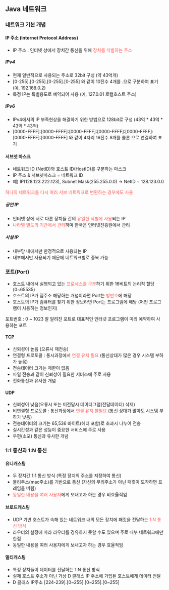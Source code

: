 ## Java 네트워크

### 네트워크 기본 개념

#### IP 주소 (Internet Protocol Address)

- IP 주소 : 인터넷 상에서 장치간 통신을 위해 <span style="color:#ff5a54">장치를 식별하는 주소</span>

##### IPv4

- 현재 일반적으로 사용되는 주소로 32bit 구성 (약 43억개)
- [0-255].[0-255].[0-255].[0-255] 와 같이 10진수 4개를 .으로 구분하여 표기 (예, 192.168.0.2)
- 특정 IP는 특별용도로 예약되어 사용 (예, 127.0.01 로컬호스트 주소)

##### IPv6

- IPv4에서의 IP 부족현상을 해결하기 위한 방법으로 128bit로 구성 (43억 * 43억 * 43억 * 43억)
- [0000-FFFF]:[0000-FFFF]:[0000-FFFF]:[0000-FFFF]:[0000-FFFF]:[0000-FFFF]:[0000-FFFF] 와 같이 4자리 16진수 8개를 콜론 으로 연결하여 표기



#### 서브넷 마스크

- 네트워크 ID (NetID)와 호스트 ID(HostID)를 구분하는 마스크
- IP 주소 & 서브넷마스크 = 네트워크 ID
- 예) IP(128.123.222.123), Subnet Mask(255.255.0.0) -> NetID = 128.123.0.0

<span style="color:#ff5a54">하나의 네트워크를 다시 여러 서브 네트워크로 변환하는 경우에도 사용</span>



##### 공인 IP

- 인터넷 상에 서로 다른 장치들 간의 <span style="color:#ff5a54">유일한 식별에 사용</span>되는 IP
- <span style="color:#ff5a54">나라별 별도의 기관에서 관리</span>하며 한국은 인터넷진흥원에서 관리

##### 사설 IP

- 내부망 내에서만 한정적으로 사용되는 IP
- 내부에서만 사용되기 때문에 네트워크별로 중복 가능





### 포트(Port)

- 호스트 내에서 실행되고 있는 <span style="color:#ff5a54">프로세스를 구분</span>하기 위한 16비트의 논리적 할당 (0~65535)
- 호스트의 IP가 집주소 해당하는 개념이라면 Port는 <span style="color:#ff5a54">방반호</span>에 해당
- 호스트의 IP가 컴퓨터를 찾기 위한 정보라면 Port는 프로그램에 해당 (어떤 프로그램이 사용하는 정보인지)

포트번호 : 0 ~ 1023
잘 알려진 포트로 대표적인 인터넷 프로그램이 미리 예약하여 사용하는 포트



#### TCP

- 신뢰성이 높음 (오류시 재전송)
- 연결형 프로토콜 : 통시과정에서 <span style="color:#ff5a54">연결 유지 필요</span> (통신상대가 많은 경우 시스템 부하가 높음)
- 전송데이터 크기는 제한이 없음
- 파일 전송과 같이 신뢰성이 필요한 서비스에 주로 사용
- 전화통신과 유사한 개념



#### UDP

- 신뢰성이 낮음(오류시 또는 미전달시 데이터그램(전달데이터) 삭제)
- 비연결형 프로토콜 : 통신과정에서 <span style="color:#ff5a54">연결 유지 불필요</span> (통신 상대가 많아도 시스템 부하가 낮음)
- 전송데이터의 크기는 65,536 바이트(헤더 포함)로 초과시 나누어 전송
- 실시간성과 같은 성능이 중요한 서비스에 주로 사용
- 우편(소포) 통신과 유사한 개념



### 1:1 통신과 1:N 통신

#### 유니캐스팅

- 두 장치간 1:1 통신 방식 (특정 장치의 주소를 지정하여 통신)
- 물리주소(mac주소)를 기반으로 통신 (자신의 무리주소가 아닌 패킷이 도착하면 프레임을 버림)
- <span style="color:#ff5a54">동일한 내용을 여러 사용자</span>에게 보내고자 하는 경우 비효율적임

#### 브로드캐스팅

- UDP 기반 호스트가 속해 있는 네트워크 내의 모든 장치에 패킷을 전달하는 <span style="color:#ff5a54">1:N 통신 방식</span>
- 라우터의 설정에 따라 라우터를 경유하지 못할 수도 있으며 주로 내부 네트워크에만 한점
- 동일한 내용을 여러 사용자에게 보내고자 하는 경우 효율적임

#### 멀티캐스팅

- 특정 장치들이 데이터를 전달하는 1:N 통신 방식
- 실제 호스트 주소가 아닌 가상 D 클래스 IP 주소에 가입된 호스트에게 데이터 전달
- D 클래스 IP주소 [224-239].[0~255].[0~255].[0~255]